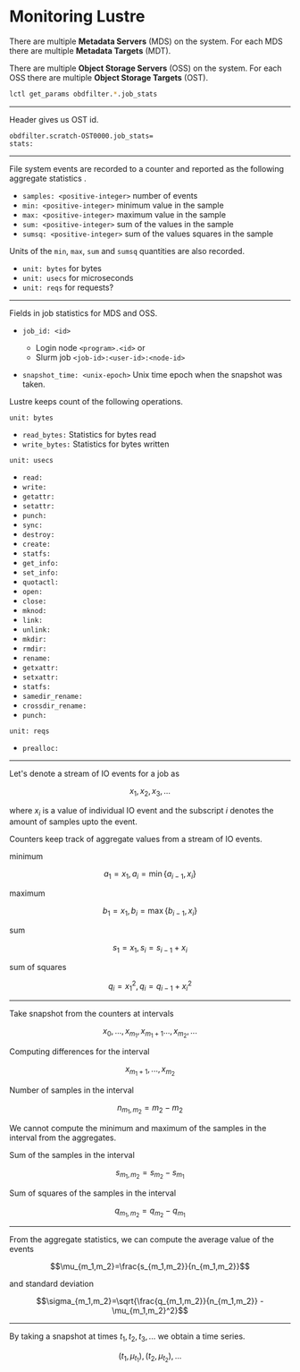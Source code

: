 # Monitoring Lustre
There are multiple **Metadata Servers** (MDS) on the system. For each MDS there are multiple **Metadata Targets** (MDT).

There are multiple **Object Storage Servers** (OSS) on the system. For each OSS there are multiple **Object Storage Targets** (OST).

```sh
lctl get_params obdfilter.*.job_stats
```

---

Header gives us OST id.

```
obdfilter.scratch-OST0000.job_stats=
stats:
```

---

File system events are recorded to a counter and reported as the following aggregate statistics .

- `samples: <positive-integer>` number of events
- `min: <positive-integer>` minimum value in the sample
- `max: <positive-integer>` maximum value in the sample
- `sum: <positive-integer>` sum of the values in the sample
- `sumsq: <positive-integer>` sum of the values squares in the sample

Units of the `min`, `max`, `sum` and `sumsq` quantities are also recorded.

- `unit: bytes` for bytes
- `unit: usecs` for microseconds
- `unit: reqs` for requests?

---

Fields in job statistics for MDS and OSS.

- `job_id: <id>`
    - Login node `<program>.<id>` or 
    - Slurm job `<job-id>:<user-id>:<node-id>`

- `snapshot_time: <unix-epoch>` Unix time epoch when the snapshot was taken.

Lustre keeps count of the following operations.

`unit: bytes`

- `read_bytes:` Statistics for bytes read
- `write_bytes:` Statistics for bytes written

`unit: usecs`

- `read:`
- `write:`
- `getattr:`
- `setattr:`
- `punch:`
- `sync:`
- `destroy:`
- `create:`
- `statfs:`
- `get_info:`
- `set_info:`
- `quotactl:`
- `open:`
- `close:`
- `mknod:`
- `link:`
- `unlink:`
- `mkdir:`
- `rmdir:`
- `rename:`
- `getxattr:`
- `setxattr:`
- `statfs:`
- `samedir_rename:`
- `crossdir_rename:`
- `punch:`

`unit: reqs`

- `prealloc:`

---

Let's denote a stream of IO events for a job as

$$x_1,x_2,x_3,...$$

where $x_i$ is a value of individual IO event and the subscript $i$ denotes the amount of samples upto the event.

Counters keep track of aggregate values from a stream of IO events.

minimum

$$a_1=x_1, a_i=\min\{a_{i-1},x_{i}\}$$

maximum

$$b_1=x_1, b_i=\max\{b_{i-1},x_{i}\}$$

sum

$$s_1=x_1, s_i=s_{i-1}+x_i$$

sum of squares

$$q_i=x_1^2, q_i=q_{i-1}+x_i^2$$

---

Take snapshot from the counters at intervals

$$x_0,...,x_{m_1},x_{m_1+1}...,x_{m_2},...$$

Computing differences for the interval 

$$x_{m_1+1},...,x_{m_2}$$

Number of samples in the interval 

$$n_{m_1,m_2}=m_2-m_2$$

We cannot compute the minimum and maximum of the samples in the interval from the aggregates.

Sum of the samples in the interval

$$s_{m_1,m_2}=s_{m_2}-s_{m_1}$$

Sum of squares of the samples in the interval

$$q_{m_1,m_2}=q_{m_2}-q_{m_1}$$

---

From the aggregate statistics, we can compute the average value of the events

$$\mu_{m_1,m_2}=\frac{s_{m_1,m_2}}{n_{m_1,m_2}}$$

and standard deviation

$$\sigma_{m_1,m_2}=\sqrt{\frac{q_{m_1,m_2}}{n_{m_1,m_2}} - \mu_{m_1,m_2}^2}$$

---

By taking a snapshot at times $t_1,t_2,t_3,...$ we obtain a time series.

$$(t_1, \mu_{t_1}), (t_2,\mu_{t_2}), ...$$

